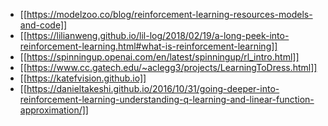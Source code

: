 - [[https://modelzoo.co/blog/reinforcement-learning-resources-models-and-code]]
- [[https://lilianweng.github.io/lil-log/2018/02/19/a-long-peek-into-reinforcement-learning.html#what-is-reinforcement-learning]]
- [[https://spinningup.openai.com/en/latest/spinningup/rl_intro.html]]
- [[https://www.cc.gatech.edu/~aclegg3/projects/LearningToDress.html]]
- [[https://katefvision.github.io]]
- [[https://danieltakeshi.github.io/2016/10/31/going-deeper-into-reinforcement-learning-understanding-q-learning-and-linear-function-approximation/]]